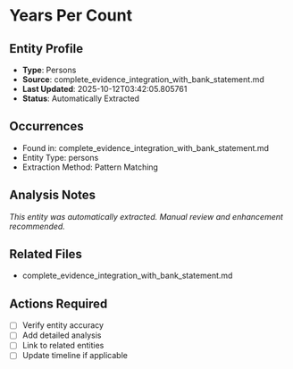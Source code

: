 # Years Per Count

## Entity Profile
- **Type**: Persons
- **Source**: complete_evidence_integration_with_bank_statement.md
- **Last Updated**: 2025-10-12T03:42:05.805761
- **Status**: Automatically Extracted

## Occurrences
- Found in: complete_evidence_integration_with_bank_statement.md
- Entity Type: persons
- Extraction Method: Pattern Matching

## Analysis Notes
*This entity was automatically extracted. Manual review and enhancement recommended.*

## Related Files
- complete_evidence_integration_with_bank_statement.md

## Actions Required
- [ ] Verify entity accuracy
- [ ] Add detailed analysis
- [ ] Link to related entities
- [ ] Update timeline if applicable
